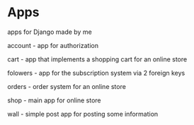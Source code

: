 # Apps
apps for Django made by me


account - app for authorization


cart - app that implements a shopping cart for an online store


folowers - app for the subscription system via 2 foreign keys


orders - order system for an online store


shop - main app for online store


wall - simple post app for posting some information
